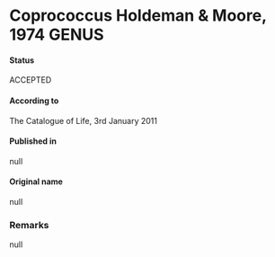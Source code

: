 Coprococcus Holdeman & Moore, 1974 GENUS
=======

#### Status
ACCEPTED

#### According to
The Catalogue of Life, 3rd January 2011

#### Published in
null

#### Original name
null

### Remarks
null